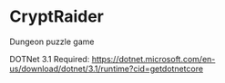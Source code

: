 # CryptRaider
 Dungeon puzzle game

DOTNet 3.1 Required: 
https://dotnet.microsoft.com/en-us/download/dotnet/3.1/runtime?cid=getdotnetcore


